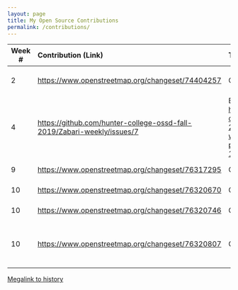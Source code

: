 ```yaml
---
layout: page
title: My Open Source Contributions
permalink: /contributions/
---
```


<!--
Type of the contribution should be "Wikipedia edit", "OpenStreet Map feature", "Project Documentation", "Project Code", "Blog Edit", etc.

The description should include a brief summary of what you did.

Replace the first row below with your contribution.

-->





| Week #       | Contribution (Link)  | Type  | Description |
|---|:---|:---|:---|
|  2   |   https://www.openstreetmap.org/changeset/74404257  |  Open Street Map Edit 1  |   Edited classy jewelry   |
|  4   | https://github.com/hunter-college-ossd-fall-2019/Zabari-weekly/issues/7    | Blog post edit: https://github.com/hunter-college-ossd-fall-2019/Zabari-weekly/blob/gh-pages/_posts/2019-09-11-week02.md   |    Fixed readability in blog 2   |
|  9   |  https://www.openstreetmap.org/changeset/76317295   |  Open Street Map Edit 2  |   Edited hotel 50 bowrey   |
|  10   |   https://www.openstreetmap.org/changeset/76320670  |  Open Street Map Edit 3   |   Added OS Studios   |
|  10  |   https://www.openstreetmap.org/changeset/76320746  |  Open Street Map Edit 4   |   Added Tony Moly   |
|  10   |  https://www.openstreetmap.org/changeset/76320807   |  Open Street Map Edit 5   |   Added Canal Street Market Retail  |

[Megalink to history](https://www.openstreetmap.org/user/PTXD/history#map=14/40.7308/-73.9954)
